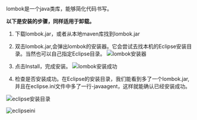 lombok是一个java类库，能够简化代码书写。

**以下是安装的步骤，同样适用于卸载。**

1. 下载lombok.jar，或者从本地maven库找到lombok.jar
2. 双击lombok.jar,会弹出lombok的安装器。它会尝试去找本机的Eclipse安装目录。当然也可以自己指定Eclipse目录。
![lombok安装器](https://lemontree863.github.io/2019/1/lombok-installer.png)
3. 点击Install，完成安装。
![lombok安装成功](https://lemontree863.github.io/2019/1/image.png)

4. 检查是否安装成功。在Eclipse的安装目录，我们能看到多了一个lombok.jar,并且在eclipse.ini文件中多了一行-javaagent，这样就能确认已经安装成功。

![eclipse安装目录](https://lemontree863.github.io/2019/1/eclipse_install_dir.jpeg)

![eclipseini](https://lemontree863.github.io/2019/1/eclipseini.jpeg)


